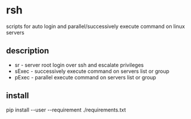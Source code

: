 # rsh
scripts for auto login and parallel/successively execute command on linux servers

## description
* sr - server root
  login over ssh and escalate privileges
* sExec - successively execute command on servers list or group
* pExec - parallel execute command on servers list or group

## install
pip install --user --requirement ./requirements.txt
